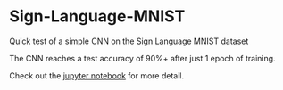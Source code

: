# Sign-Language-MNIST
Quick test of a simple CNN on the Sign Language MNIST dataset

The CNN reaches a test accuracy of 90%+ after just 1 epoch of training.

Check out the [jupyter notebook](/Sign_Language_MNIST.ipynb) for more detail.
